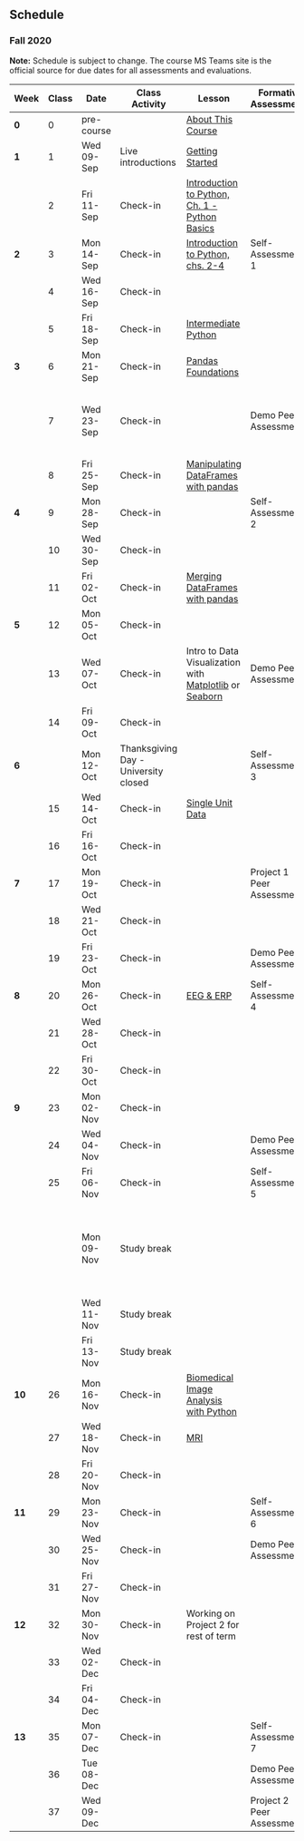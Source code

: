 ## Schedule
### Fall 2020

**Note:** Schedule is subject to change. The course MS Teams site is the official source for due dates for all assessments and evaluations.

| Week   | Class | Date       | Class Activity                       | Lesson                                                                                                                                                                                                                            | Formative Assessments     | Summative Evaluations                                                             |
|--------|-------|------------|--------------------------------------|-----------------------------------------------------------------------------------------------------------------------------------------------------------------------------------------------------------------------------------|---------------------------|-----------------------------------------------------------------------------------|
| **0**  | 0     | pre-course |                                      | [About This Course](https://dalpsychneuro.github.io/NESC_3505_textbook/1/why.html)                                                                                                                                                |                           |                                                                                   |
| **1**  | 1     | Wed 09-Sep | Live introductions                   | [Getting Started](https://dalpsychneuro.github.io/NESC_3505_textbook/2/learning_objectives.html)                                                                                                                                  |                           |                                                                                   |
|        | 2     | Fri 11-Sep | Check-in                             | [Introduction to Python, Ch. 1 - Python Basics](https://learn.datacamp.com/courses/intro-to-python-for-data-science)                                                                                                              |                           | Assignment 1                                                                      |
| **2**  | 3     | Mon 14-Sep | Check-in                             | [Introduction to Python, chs. 2-4](https://learn.datacamp.com/courses/intro-to-python-for-data-science)                                                                                                                           | Self-Assessment 1         |                                                                                   |
|        | 4     | Wed 16-Sep | Check-in                             |                                                                                                                                                                                                                                   |                           |                                                                                   |
|        | 5     | Fri 18-Sep | Check-in                             | [Intermediate Python](https://learn.datacamp.com/courses/intermediate-python-for-data-science)                                                                                                                                    |                           | Demo                                                                              |
| **3**  | 6     | Mon 21-Sep | Check-in                             | [Pandas Foundations](https://www.datacamp.com/courses/pandas-foundations)                                                                                                                                                         |                           | Assignment 2                                                                      |
|        | 7     | Wed 23-Sep | Check-in                             |                                                                                                                                                                                                                                   | Demo Peer Assessment      | (you should form a team for Project 1 by the end of this week)                    |
|        | 8     | Fri 25-Sep | Check-in                             | [Manipulating DataFrames with pandas](https://www.datacamp.com/courses/manipulating-dataframes-with-pandas)                                                                                                                       |                           |                                                                                   |
| **4**  | 9     | Mon 28-Sep | Check-in                             |                                                                                                                                                                                                                                   | Self-Assessment 2         |                                                                                   |
|        | 10    | Wed 30-Sep | Check-in                             |                                                                                                                                                                                                                                   |                           |                                                                                   |
|        | 11    | Fri 02-Oct | Check-in                             | [Merging DataFrames with pandas](https://www.datacamp.com/courses/merging-dataframes-with-pandas)                                                                                                                                 |                           | Demo                                                                              |
| **5**  | 12    | Mon 05-Oct | Check-in                             |                                                                                                                                                                                                                                   |                           | Assignment 3                                                                      |
|        | 13    | Wed 07-Oct | Check-in                             | Intro to Data Visualization with [Matplotlib](https://www.datacamp.com/courses/introduction-to-data-visualization-with-matplotlib) or [Seaborn](https://www.datacamp.com/courses/introduction-to-data-visualization-with-seaborn) | Demo Peer Assessment      |                                                                                   |
|        | 14    | Fri 09-Oct | Check-in                             |                                                                                                                                                                                                                                   |                           |                                                                                   |
| **6**  |       | Mon 12-Oct | Thanksgiving Day - University closed |                                                                                                                                                                                                                                   | Self-Assessment 3         |                                                                                   |
|        | 15    | Wed 14-Oct | Check-in                             | [Single Unit Data](https://dalpsychneuro.github.io/NESC_3505_textbook/single_unit/introduction.html)                                                                                                                              |                           |                                                                                   |
|        | 16    | Fri 16-Oct | Check-in                             |                                                                                                                                                                                                                                   |                           | Project 1                                                                         |
| **7**  | 17    | Mon 19-Oct | Check-in                             |                                                                                                                                                                                                                                   | Project 1 Peer Assessment | Demo                                                                              |
|        | 18    | Wed 21-Oct | Check-in                             |                                                                                                                                                                                                                                   |                           |                                                                                   |
|        | 19    | Fri 23-Oct | Check-in                             |                                                                                                                                                                                                                                   | Demo Peer Assessment      | Portfolio Submission 1                                                            |
| **8**  | 20    | Mon 26-Oct | Check-in                             | [EEG & ERP](https://dalpsychneuro.github.io/NESC_3505_textbook/eeg/introduction.html)                                                                                                                                             | Self-Assessment 4         | Assignment 4                                                                      |
|        | 21    | Wed 28-Oct | Check-in                             |                                                                                                                                                                                                                                   |                           |                                                                                   |
|        | 22    | Fri 30-Oct | Check-in                             |                                                                                                                                                                                                                                   |                           | Demo                                                                              |
| **9**  | 23    | Mon 02-Nov | Check-in                             |                                                                                                                                                                                                                                   |                           |                                                                                   |
|        | 24    | Wed 04-Nov | Check-in                             |                                                                                                                                                                                                                                   | Demo Peer Assessment      |                                                                                   |
|        | 25    | Fri 06-Nov | Check-in                             |                                                                                                                                                                                                                                   | Self-Assessment 5         | Assignment 5                                                                      |
|        |       | Mon 09-Nov | Study break                          |                                                                                                                                                                                                                                   |                           | (You should form a team, and pick a topic, for Project 2 by the end of this week) |
|        |       | Wed 11-Nov | Study break                          |                                                                                                                                                                                                                                   |                           |                                                                                   |
|        |       | Fri 13-Nov | Study break                          |                                                                                                                                                                                                                                   |                           |                                                                                   |
| **10** | 26    | Mon 16-Nov | Check-in                             | [Biomedical Image Analysis with Python](https://www.datacamp.com/courses/biomedical-image-analysis-in-python)                                                                                                                     |                           |                                                                                   |
|        | 27    | Wed 18-Nov | Check-in                             | [MRI](https://dalpsychneuro.github.io/NESC_3505_textbook/mri/introduction.html)                                                                                                                                                   |                           |                                                                                   |
|        | 28    | Fri 20-Nov | Check-in                             |                                                                                                                                                                                                                                   |                           | Demo                                                                              |
| **11** | 29    | Mon 23-Nov | Check-in                             |                                                                                                                                                                                                                                   | Self-Assessment 6         |                                                                                   |
|        | 30    | Wed 25-Nov | Check-in                             |                                                                                                                                                                                                                                   | Demo Peer Assessment      |                                                                                   |
|        | 31    | Fri 27-Nov | Check-in                             |                                                                                                                                                                                                                                   |                           | Assignment 6                                                                      |
| **12** | 32    | Mon 30-Nov | Check-in                             | Working on Project 2 for rest of term                                                                                                                                                                                             |                           |                                                                                   |
|        | 33    | Wed 02-Dec | Check-in                             |                                                                                                                                                                                                                                   |                           |                                                                                   |
|        | 34    | Fri 04-Dec | Check-in                             |                                                                                                                                                                                                                                   |                           | Demo                                                                              |
| **13** | 35    | Mon 07-Dec | Check-in                             |                                                                                                                                                                                                                                   | Self-Assessment 7         |                                                                                   |
|        | 36    | Tue 08-Dec |                                      |                                                                                                                                                                                                                                   | Demo Peer Assessment      | Project 2                                                                         |
|        | 37    | Wed 09-Dec |                                      |                                                                                                                                                                                                                                   | Project 2 Peer Assessment | Portfolio Submission 2                                                            |
